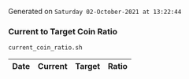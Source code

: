 Generated on `Saturday 02-October-2021 at 13:22:44`

### Current to Target Coin Ratio
`current_coin_ratio.sh`

Date|Current|Target|Ratio
---|---|---|---
